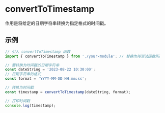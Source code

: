 # convertToTimestamp

作用是将给定的日期字符串转换为指定格式的时间戳。

## 示例

```javascript
// 引入 convertToTimestamp 函数
import { convertToTimestamp } from './your-module'; // 替换为待测试函数所在的模块路径

// 要转换为时间戳的日期字符串
const dateString = '2023-08-22 10:30:00';
// 日期字符串的格式
const format = 'YYYY-MM-DD HH:mm:ss';

// 转换为时间戳
const timestamp = convertToTimestamp(dateString, format);

// 打印时间戳
console.log(timestamp);

```
